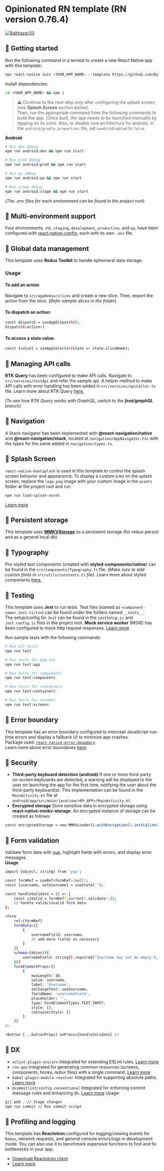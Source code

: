 # Opinionated RN template (RN version 0.76.4)

[![Balthazar33](https://circleci.com/gh/Balthazar33/opinionated-rn-template.svg?style=svg)](https://app.circleci.com/pipelines/github/Balthazar33/opinionated-rn-template)




## 🧊 Getting started
Run the following command in a termial to create a new React Native app with this template:

```bash
npx react-native init <YOUR_APP_NAME> --template https://github.com/Balthazar33/opinionated-rn-template.git
```

Install dependencies:
```bash
cd <YOUR_APP_NAME> && npm i
```
> ⚠️ Continue to the next step only after configuring the splash screen *(see **Splash Screen** section below)*.\
> Then, run the appropriate command from the following commands to build the app. *(Once built, the app needs to be launched manually by tapping on its icon)*.
> Also, to disable new architecture for android, in the `android/gradle.properties` file, set `newArchEnabled` to `false`

**Android**:
```bash
# Run dev debug
npm run android:dev && npm run start

# Run prod debug
npm run android:prod && npm run start

# Run qa debug
npm run android:qa && npm run start

# Run stage debug
npm run android:stage && npm run start
```
(*The .env files for each environment can be found in the project root*)

## 🧊 Multi-environment support
Four environments, viz. `staging`, `development`, `production`, and `qa`, have been configured with [react-native-config](https://www.npmjs.com/package/react-native-config), each with its own `.env` file.

## 🧊 Global data management
This template uses **Redux Toolkit** to handle ephemeral data storage.
### Usage
#### To add an action
Navigate to `src/appRedux/slices` and create a new slice. Then, export the action from the slice. (*Refer sample slices in the folder*).

#### To dispatch an action:
```bash
const dispatch = useAppDispatch();
dispatch(<action>)
```
#### To access a state value:
```bash
const {value} = useAppSelector(state => state.sliceName);
```

## 🧊 Managing API calls
**RTK Query** has been configured to make API calls. Navigate to `src/services/testApi` and refer the sample api. A helper method to make API calls with error handling has been added in `src/services/apiCaller.ts` file. Learn more about RTK Query [here.](https://redux-toolkit.js.org/rtk-query/overview)

*(To see how RTK Query works with GraphQL, switch to the **feat/graphQL** branch)*

## 🧊 Navigation
A Stack navigator has been implemented with **@react-navigation/native** and **@react-navigation/stack**, located at `navigation/AppNavigator.tsx` with the types for the same added in `navigation/types.ts`.

## 🧊 Splash Screen
`react-native-bootsplash` is used in this template to control the splash screen behavior and appearance. To display a custom icon on the splash screen, replace the `logo.png` image with your custom image in the `assets` folder at the project root and run
```bash
npm run load-splash-asset
```
[Learn more](https://github.com/zoontek/react-native-bootsplash)

## 🧊 Persistent storage
This template uses [**MMKVStorage**](https://github.com/ammarahm-ed/react-native-mmkv-storage) as a persistent storage (for redux-persist and as a general local db). 

## 🧊 Typography
Pre-styled text components (created with **styled-components/native**) can be found in the `src/components/Typography.ts` file. (*Make sure to add custom fonts in `src/utils/constants.ts` file*). Learn more about styled components [here.](https://styled-components.com/)

## 🧊 Testing
This template uses **Jest** to run tests.
Test files (named as `<component-name>.test.ts/tsx`) can be found under the folders named `__tests__`.\
The setup/config for `Jest` can be found in the `jestSetup.js` and `jest.config.js` files in the project root.
**Mock service worker** (MSW) has been configured to mock http request responses. [Learn more](https://mswjs.io/)

Run sample tests with the following commands:
```bash
# Run all tests
npm run test

# Run tests for App.tsx
npm run test:app

# Run tests for components
npm run test:components

# Run tests for containers
npm run test:containers

# Run tests for screens
npm run test:screens
```

## 🧊 Error boundary
This template has an error boundary configured to intercept JavaScript run-time errors and display a fallback UI to minimize app crashes.\
Package used: [`react-native-error-boundary`](https://www.npmjs.com/package/react-native-error-boundary)\
Learn more about error boundaries [here](https://react.dev/reference/react/Component#catching-rendering-errors-with-an-error-boundary).

## 🧊 Security
- **Third-party keyboard detection (android)**
If one or more third-party on-screen keyboards are detected, a warning will be displayed to the user on launching the app for the first time, notifying the user about the third-party keyboard(s). This implementation can be found in the `MainActivity.kt` file at `android/app/src/main/java/com/<MY_APP>/MainActivity.kt`.
- **Encrypted storage**
Store sensitive data in encrypted storage using **react-native-mmkv-storage**. An encrypted instance of storage can be created as follows:
```bash
const encryptedStorage = new MMKVLoader().withEncryption().initialize()
```

## 🧊 Form validation
Validate form data with [yup](https://www.npmjs.com/package/yup), highlight fields with errors, and display error messages.\
**Usage**
```bash
import {object, string} from 'yup';

const formRef = useRef<FormRef>(null);
const [username, setUsername] = useState('');

const handleValidate = () => {
    const isValid = formRef?.current?.validate?.();
    // handle valid/invalid form data
};

<Form
    ref={formRef}
    formData={[
        {
            usernameField: username,
            // add more fields as necessary
        }
    ]}
    schema={object({
        usernameField: string().required('Username may not be empty'),
    })}
    formElementProps={[
        {
            maxLength: 30,
            value: username,
            label: 'Username',
            onChangeText: setUsername,
            fieldName: 'usernameField',
            placeholder: '',
            type: FormElementTypes.TEXT_INPUT,
            style: {},
            containerStyle: {}
        }
    ]}
/>

<Button {...buttonProps} onPress={handleValidate} />
```
## 🧊 DX
- `eslint-plugin-unicorn` 
Integrated for extending ESLint rules. [Learn more](https://github.com/sindresorhus/eslint-plugin-unicorn)
- `rnx-gen` 
Integrated for generating common resources (screens, components, hooks, redux files) with a single command. [Learn more](https://www.npmjs.com/package/rnx-gen)
- `babel-plugin-module-resolver`
Integrated for supporting absolute paths. [Learn more](https://www.npmjs.com/package/babel-plugin-module-resolver)
- `@commitlint/config-conventional`
Integrated for enforcing commit message rules and enhancing dx. [Learn more](https://commitlint.js.org/#/reference-rules)
Usage:
```bash
git add . // Stage changes
npm run commit // Run commit script
```

## 🧊 Profiling and logging
This template has **Reactotron** configured for logging/viewing events for `Redux`, network requests, and general console errors/logs in development mode.
You can also use it to benchmark expensive functions to find and fix bottlenecks in your app.
- [Download Reactotron client](https://github.com/infinitered/reactotron/releases?q=reactotron-app&expanded=true)
- [Learn more](https://docs.infinite.red/reactotron/quick-start/react-native/)
